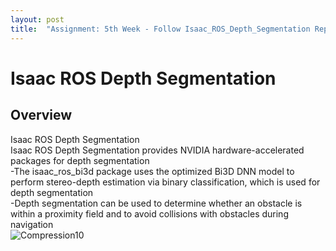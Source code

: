 ```yaml
---
layout: post
title:  "Assignment: 5th Week - Follow Isaac_ROS_Depth_Segmentation Repository"
---
```

# Isaac ROS Depth Segmentation
## Overview
Isaac ROS Depth Segmentation <br/>
Isaac ROS Depth Segmentation provides NVIDIA hardware-accelerated packages for depth segmentation <br/>
-The isaac_ros_bi3d package uses the optimized Bi3D DNN model to perform stereo-depth estimation via binary classification, which is used for depth segmentation <br/>
-Depth segmentation can be used to determine whether an obstacle is within a proximity field and to avoid collisions with obstacles during navigation <br/>
![Compression10](https://github.com/growingpenguin/growingpenguin.github.io/assets/110277903/5f3fed4d-12b2-4157-9eb9-e982b4645e4b) <br/>

